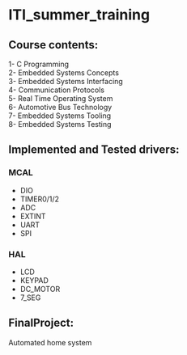 # ITI_summer_training
## Course contents:
1- C Programming  
2- Embedded Systems Concepts  
3- Embedded Systems Interfacing  
4- Communication Protocols  
5- Real Time Operating System  
6- Automotive Bus Technology  
7- Embedded Systems Tooling  
8- Embedded Systems Testing  

## Implemented and Tested drivers:
### MCAL
* DIO
* TIMER0/1/2
* ADC
* EXTINT
* UART
* SPI

### HAL
* LCD
* KEYPAD
* DC_MOTOR
* 7_SEG

## FinalProject:
Automated home system
